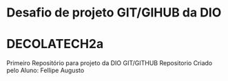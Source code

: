 # Desafio de projeto GIT/GIHUB da DIO 
# DECOLATECH2a
Primeiro Repositório para projeto da DIO GIT/GITHUB
Repositorio Criado pelo Aluno: Fellipe Augusto
